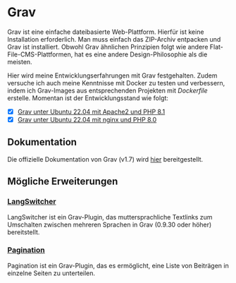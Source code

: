 # Grav

Grav ist eine einfache dateibasierte Web-Plattform. Hierfür ist keine Installation erforderlich. Man muss einfach das ZIP-Archiv entpacken und Grav ist installiert. Obwohl Grav ähnlichen Prinzipien folgt wie andere Flat-File-CMS-Plattformen, hat es eine andere Design-Philosophie als die meisten.

Hier wird meine Entwicklungserfahrungen mit Grav festgehalten. Zudem versuche ich auch meine Kenntnisse mit Docker zu testen und verbessern, indem ich Grav-Images aus entsprechenden Projekten mit *Dockerfile* erstelle. Momentan ist der Entwicklungsstand wie folgt:

- [x] [Grav unter Ubuntu 22.04 mit Apache2 und PHP 8.1](https://github.com/Muxelmann/tutorials/tree/main/grav/build-apache)
- [x] [Grav unter Ubuntu 22.04 mit nginx und PHP 8.0](https://github.com/Muxelmann/tutorials/tree/main/grav/build-nginx)

## Dokumentation

Die offizielle Dokumentation von Grav (v1.7) wird [hier](https://learn.getgrav.org/17) bereitgestellt.

## Mögliche Erweiterungen

### [LangSwitcher](https://github.com/getgrav/grav-plugin-langswitcher)

LangSwitcher ist ein Grav-Plugin, das muttersprachliche Textlinks zum Umschalten zwischen mehreren Sprachen in Grav (0.9.30 oder höher) bereitstellt.

### [Pagination](https://github.com/getgrav/grav-plugin-pagination)

Pagination ist ein Grav-Plugin, das es ermöglicht, eine Liste von Beiträgen in einzelne Seiten zu unterteilen.